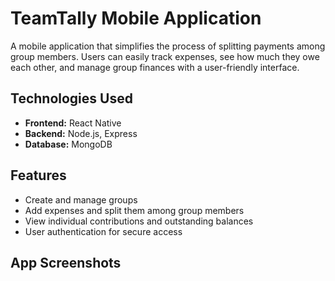 # TeamTally Mobile Application

A mobile application that simplifies the process of splitting payments among group members. Users can easily track expenses, see how much they owe each other, and manage group finances with a user-friendly interface.

## Technologies Used

- **Frontend:** React Native
- **Backend:** Node.js, Express
- **Database:** MongoDB

## Features

- Create and manage groups
- Add expenses and split them among group members
- View individual contributions and outstanding balances
- User authentication for secure access

## App Screenshots
